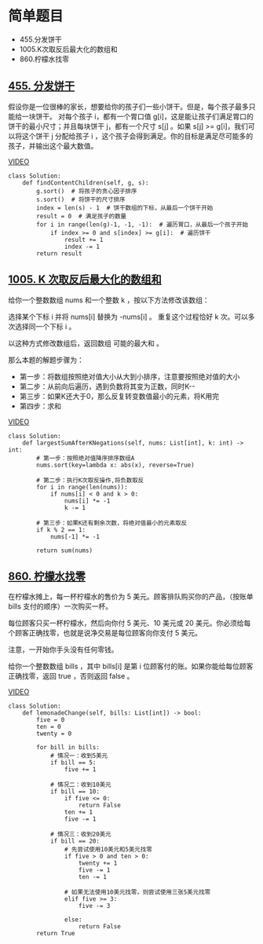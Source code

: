 # 简单题目
- 455.分发饼干
- 1005.K次取反后最大化的数组和
- 860.柠檬水找零


## [455. 分发饼干](https://leetcode.cn/problems/assign-cookies/description/)

假设你是一位很棒的家长，想要给你的孩子们一些小饼干。但是，每个孩子最多只能给一块饼干。
对每个孩子 i，都有一个胃口值 g[i]，这是能让孩子们满足胃口的饼干的最小尺寸；并且每块饼干 j，都有一个尺寸 s[j] 。如果 s[j] >= g[i]，我们可以将这个饼干 j 分配给孩子 i ，这个孩子会得到满足。你的目标是满足尽可能多的孩子，并输出这个最大数值。


[VIDEO](https://www.bilibili.com/video/BV1MM411b7cq?vd_source=2242793e3815d8c255d1ee53ee2883ed&spm_id_from=333.788.videopod.sections)
```
class Solution:
    def findContentChildren(self, g, s):
        g.sort()  # 将孩子的贪心因子排序
        s.sort()  # 将饼干的尺寸排序
        index = len(s) - 1  # 饼干数组的下标，从最后一个饼干开始
        result = 0  # 满足孩子的数量
        for i in range(len(g)-1, -1, -1):  # 遍历胃口，从最后一个孩子开始
            if index >= 0 and s[index] >= g[i]:  # 遍历饼干
                result += 1
                index -= 1
        return result
```
## [1005. K 次取反后最大化的数组和](https://leetcode.cn/problems/maximize-sum-of-array-after-k-negations/description/)
给你一个整数数组 nums 和一个整数 k ，按以下方法修改该数组：

选择某个下标 i 并将 nums[i] 替换为 -nums[i] 。
重复这个过程恰好 k 次。可以多次选择同一个下标 i 。

以这种方式修改数组后，返回数组 可能的最大和 。


那么本题的解题步骤为：
- 第一步：将数组按照绝对值大小从大到小排序，注意要按照绝对值的大小
- 第二步：从前向后遍历，遇到负数将其变为正数，同时K--
- 第三步：如果K还大于0，那么反复转变数值最小的元素，将K用完
- 第四步：求和

[VIDEO](https://www.bilibili.com/video/BV138411G7LY?vd_source=2242793e3815d8c255d1ee53ee2883ed&spm_id_from=333.788.videopod.sections)
```
class Solution:
    def largestSumAfterKNegations(self, nums: List[int], k: int) -> int:
        # 第一步：按照绝对值降序排序数组A
        nums.sort(key=lambda x: abs(x), reverse=True)

        # 第二步：执行K次取反操作,将负数取反
        for i in range(len(nums)):
            if nums[i] < 0 and k > 0:
                nums[i] *= -1
                k -= 1
        
        # 第三步：如果K还有剩余次数，将绝对值最小的元素取反
        if k % 2 == 1:
            nums[-1] *= -1

        return sum(nums)
```
## [860. 柠檬水找零](https://leetcode.cn/problems/lemonade-change/description/)

在柠檬水摊上，每一杯柠檬水的售价为 5 美元。顾客排队购买你的产品，（按账单 bills 支付的顺序）一次购买一杯。

每位顾客只买一杯柠檬水，然后向你付 5 美元、10 美元或 20 美元。你必须给每个顾客正确找零，也就是说净交易是每位顾客向你支付 5 美元。

注意，一开始你手头没有任何零钱。

给你一个整数数组 bills ，其中 bills[i] 是第 i 位顾客付的账。如果你能给每位顾客正确找零，返回 true ，否则返回 false 。

[VIDEO](https://www.bilibili.com/video/BV12x4y1j7DD?vd_source=2242793e3815d8c255d1ee53ee2883ed&spm_id_from=333.788.videopod.sections)
```
class Solution:
    def lemonadeChange(self, bills: List[int]) -> bool:
        five = 0
        ten = 0
        twenty = 0

        for bill in bills:
            # 情况一：收到5美元
            if bill == 5:
                five += 1
            
            # 情况二：收到10美元
            if bill == 10:
                if five <= 0:
                    return False
                ten += 1
                five -= 1
            
            # 情况三：收到20美元
            if bill == 20:
                # 先尝试使用10美元和5美元找零
                if five > 0 and ten > 0:
                    twenty += 1
                    five -= 1
                    ten -= 1

                # 如果无法使用10美元找零，则尝试使用三张5美元找零
                elif five >= 3:
                    five -= 3
                
                else:
                    return False
        return True
```
